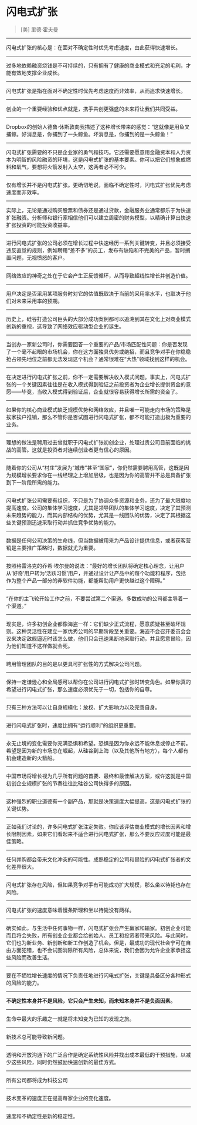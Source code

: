 # 闪电式扩张

> [美] 里德·霍夫曼

---

闪电式扩张的核心是：在面对不确定性时优先考虑速度，由此获得快速增长。

---

过多地依赖融资烧钱是不可持续的，只有拥有了健康的商业模式和充足的毛利，才能有效地支撑企业成长。

---

闪电式扩张是指在面对不确定性时优先考虑速度而非效率，从而追求快速增长。

---

创业的一个重要经验和优点就是，携手共创更强盛的未来将让我们共同受益。

---

Dropbox的创始人德鲁·休斯敦向我描述了这种增长带来的感觉：“这就像是用鱼叉捕鲸。好消息是，你捕到了一头鲸鱼。坏消息是，你捕到的是一头鲸鱼！”

---

闪电式扩张需要的不只是企业家的勇气和技巧。它还需要愿意用金融资本和人力资本为明智的风险融资的环境，这是闪电式扩张的基本要素。你可以把它们想象成燃料和氧气，要想将火箭发射入太空，这两者必不可少。

---

仅有增长并不是闪电式扩张。更确切地说，面临不确定性时，闪电式扩张优先考虑速度而非效率。

---

实际上，无论是通过购买股票和债券还是通过贷款，金融服务业通常都乐于为快速扩张融资。分析师和银行家相信他们可以建立周密的财务模型，以精确计算出快速扩张投资的可能投资收益率。

---

进行闪电式扩张的公司必须在增长过程中快速经历一系列关键转变，并且必须接受违反直觉的规则，例如聘用“差不多”的员工，发布有缺陷和不完美的产品，暂时搁置问题，无视愤怒的客户。

---

网络效应的神奇之处在于它会产生正反馈循环，从而导致超线性增长并创造价值。

---

用户决定是否采用某项服务时对它的估值既取决于当前的采用率水平，也取决于他们对未来采用率的预期。

---

历史上，硅谷打造公司巨头的大部分成功案例都可以追溯到其在文化上对商业模式创新的重视，这导致了网络效应驱动型企业的诞生。

---

当创办一家新公司时，你需要回答一个重要的产品/市场匹配性问题：你是否发现了一个毫不起眼的市场机会，你在这方面独具优势或绝招，而且竞争对手在你稳稳抢占领先地位之前都无法发现这个机会？通常很难在“大热”领域找到这样的机会。

---

在决定进行闪电式扩张之前，你不一定需要解决收入模式问题。事实上，闪电式扩张的一个关键因素往往是在收入模式得到验证之前投资者为企业增长提供资金的意愿——毕竟，当收入模式得到验证后，企业就很容易获得增长所需的资金了。

---

如果你的核心商业模式缺乏规模优势和网络效应，并且唯一可能走向市场的策略是挨家挨户推销，那么不管你是否试图进行闪电式扩张，都不可能打造出极为重要的业务。

---

理想的做法是聘用过去曾就职于闪电式扩张初创企业，处理过贵公司目前面临的挑战的高管。这就是投资者对连续创业者更有信心的原因。

---

随着你的公司从“村庄”发展为“城市”甚至“国家”，你仍然需要聘用高管，这既是因为规模增长要求你在一线经理之上增加层级，也是因为你的高管并不总是具备扩张到下一阶段所需的能力。

---

闪电式扩张公司需要有组织，不只是为了协调众多资源和业务，还为了最大限度地提高速度。公司的集体学习速度，尤其是领导团队的集体学习速度，决定了其预测未来趋势的能力，而其内部结构的优势，尤其是一线团队的优势，决定了其根据这些关键预测迅速采取行动并抓住竞争优势的能力。

---

数据是任何公司决策的生命线，但当数据被用来为产品设计提供信息，或者获客营销是主要推广策略时，数据就尤为重要。

---

按照格雷洛克的乔希·埃尔曼的说法：“最好的增长团队将确定核心理念，让用户从‘好奇’用户转为‘活跃习惯’用户，并通过设计让产品中的每个功能和程序，包括作为整个产品一部分的非软件功能，都能帮助用户更快越过这个障碍。”

---

“在你的主飞轮开始工作之前，不要尝试第二个渠道。多数成功的公司都主导着一个渠道。”

---

现实是，许多初创企业都像海盗一样：它们缺少正式流程，愿意质疑甚至破坏规则。这种灵活性在建立一家优秀公司的早期阶段至关重要。海盗不会召开委员会会议来决定敌舰逼近时该怎么做，他们只会迅速果断地采取行动，并且愿意冒险，因为他们知道不这样做就会死。

---

聘用管理团队的目的是以更具可扩张性的方式解决公司问题。

---

保持一定谦逊心和全局感可以帮你在公司进行闪电式扩张时转变角色。如果你真的希望进行闪电式扩张，那么速度必须优先于一切，包括你的自尊。

---

只有三种方法可以让自身规模化：放权、扩大影响力以及完善自身。

---

进行闪电式扩张时，速度比拥有“运行顺利”的组织更重要。

---

永无止境的变化需要你充满恐惧和希望。恐惧是因为你永远不能休息或停止不前。希望是因为新的市场总在崛起，从硅谷到上海（以及其他所有地方），每个人都有机会建造新的火箭船。

---

中国市场将增长视为几乎所有问题的首要、最终和最佳解决方案，或许这就是中国初创企业规模扩张的节奏往往比硅谷公司快得多的原因。

---

这种强烈的职业道德有一个副产品，那就是决策速度大幅提高，这是闪电式扩张的关键优势。

---

正如我们讨论的，许多闪电式扩张注定失败。你应该评估商业模式的增长因素和增长限制因素，如果它们看起来不适合进行闪电式扩张，那么不要反应过度可能是最佳策略。

---

任何并购都会带来文化冲突的可能性。成熟稳定的公司和冒险的闪电式扩张者的文化差异很大。

---

闪电式扩张存在风险，但如果竞争对手有可能成功扩大规模，那么坐以待毙也存在风险。

---

闪电式扩张的速度意味着慢条斯理和坐以待毙没有两样。

---

确实如此，与生活中任何事物一样，闪电式扩张会产生赢家和输家。初创企业可能而且将会失败，所有创业企业都会给创始人、员工和投资者带来风险。与此同时，它们也为新业务、新创新和新工作创造了机会。但是，最成功的现代社会宁可在自由方面犯错，也不会试图消除所有风险，总体来说，我们会因为允许企业家承担这些风险而改善生活。

---

要在不牺牲增长速度的情况下负责任地进行闪电式扩张，关键是具备区分各种形式的风险的能力。

---

**不确定性本身并不是风险，它只会产生未知，而未知本身并不是负面因素。**

---

生命中最大的乐趣之一就是将未知变为已知的发现之旅。

---

新技术总可能导致新问题。

---

透明和开放沟通下的广泛合作是确定系统性风险并找出成本最低的干预措施，以减少这些风险，同时仍然鼓励快速创新的最佳方式。

---

所有公司都将成为科技公司

---

技术变革的速度正在提高每家企业的变化速度。

---

速度和不确定性是新的稳定性。
